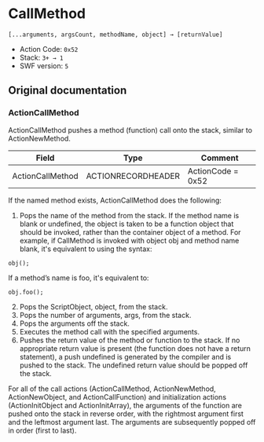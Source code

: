 # CallMethod

```
[...arguments, argsCount, methodName, object] → [returnValue]
```

- Action Code: `0x52`
- Stack: `3+ → 1`
- SWF version: `5`

## Original documentation

### ActionCallMethod

ActionCallMethod pushes a method (function) call onto the stack, similar to ActionNewMethod.

| Field              | Type               | Comment           |
|--------------------|--------------------|-------------------|
| ActionCallMethod   | ACTIONRECORDHEADER | ActionCode = 0x52 |

If the named method exists, ActionCallMethod does the following:
1. Pops the name of the method from the stack. If the method name is blank or undefined, the object is
  taken to be a function object that should be invoked, rather than the container object of a method. For
  example, if CallMethod is invoked with object obj and method name blank, it's equivalent to using the
  syntax:
  ```as2
  obj();
  ```
  If a method’s name is foo, it's equivalent to:
  ```as2
  obj.foo();
  ```
2. Pops the ScriptObject, object, from the stack.
3. Pops the number of arguments, args, from the stack.
4. Pops the arguments off the stack.
5. Executes the method call with the specified arguments.
6. Pushes the return value of the method or function to the stack.
   If no appropriate return value is present (the function does not have a return statement), a push
   undefined is generated by the compiler and is pushed to the stack. The undefined return value should
   be popped off the stack.

For all of the call actions (ActionCallMethod, ActionNewMethod, ActionNewObject, and ActionCallFunction) and
initialization actions (ActionInitObject and ActionInitArray), the arguments of the function are pushed onto the
stack in reverse order, with the rightmost argument first and the leftmost argument last. The arguments are
subsequently popped off in order (first to last).
